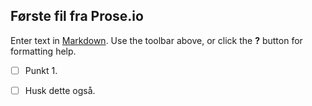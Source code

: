 ## Første fil fra Prose.io

Enter text in [Markdown](http://daringfireball.net/projects/markdown/). Use the toolbar above, or click the **?** button for formatting help.

- [ ] Punkt 1.
- [ ] Husk dette også.

